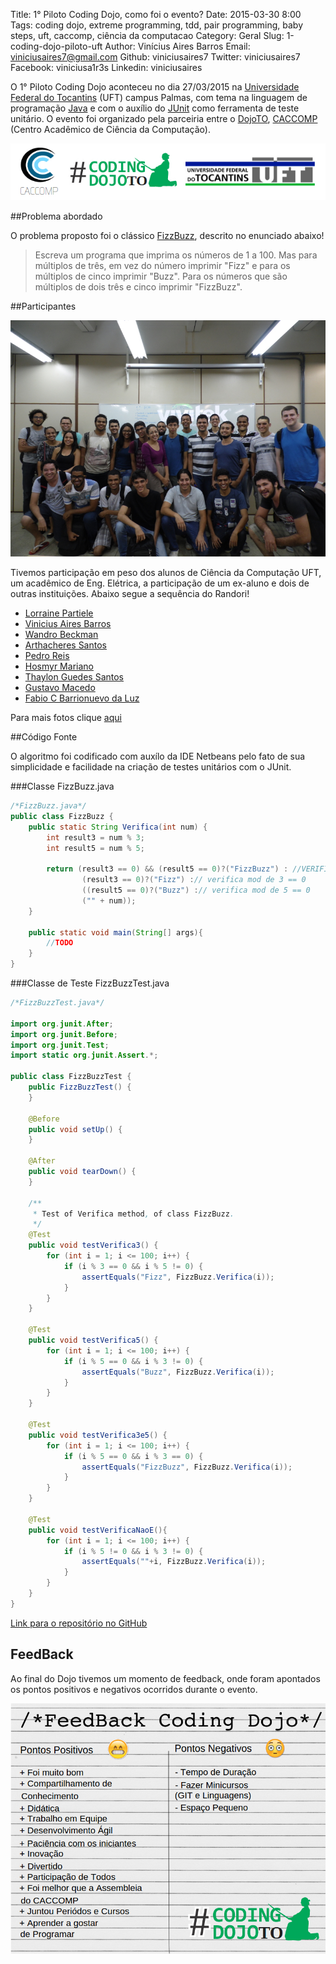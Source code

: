 Title: 1° Piloto Coding Dojo, como foi o evento?
Date: 2015-03-30 8:00
Tags: coding dojo, extreme programming, tdd, pair programming, baby steps, uft, caccomp, ciência da computacao
Category: Geral
Slug: 1-coding-dojo-piloto-uft
Author: Vinícius Aires Barros
Email:  viniciusaires7@gmail.com
Github: viniciusaires7
Twitter: viniciusaires7
Facebook: viniciusa1r3s
Linkedin: viniciusaires

O 1° Piloto Coding Dojo aconteceu no dia 27/03/2015 na <a target="_blank" href="http://www.uft.edu.br">Universidade Federal do Tocantins</a> (UFT) campus Palmas, com tema na linguagem de programação <a target="_blank" href="http://pt.wikipedia.org/wiki/Java_%28linguagem_de_programa%C3%A7%C3%A3o%29">Java</a> e com o auxílio do
<a target="_blank" href="http://junit.org/">JUnit</a> como ferramenta de teste unitário.
O evento foi organizado pela parceiria entre o <a target="_blank" href="http://dojoto.info">DojoTO</a>, <a target="_blank" href="https://www.facebook.com/caccompuft">CACCOMP</a> (Centro Acadêmico de Ciência da Computação).

<p align="center">
  <img src="images/viniciusaires7/27-03-organizacao-coding-dojo.jpg"/>
</p>

##Problema abordado

O problema proposto foi o clássico [FizzBuzz](http://c2.com/cgi/wiki?FizzBuzzTest), descrito no enunciado abaixo!

>Escreva um programa que imprima os números de 1 a 100. Mas para múltiplos de três, em vez do número imprimir "Fizz" e para os múltiplos de cinco imprimir "Buzz". Para os números que são múltiplos de dois três e cinco imprimir "FizzBuzz".

##Participantes

<p align="center">
  <img src="images/viniciusaires7/foto-1-piloto-coding-dojo.jpg"/>
</p>

Tivemos participação em peso dos alunos de Ciência da Computação UFT, um acadêmico de Eng. Elétrica, a participação de um ex-aluno e dois de outras instituições.
Abaixo segue a sequência do Randori!

* <a target="_blank" href="https://www.facebook.com/lorraine.patiele">Lorraine Partiele</a>
* <a target="_blank" href="https://www.facebook.com/viniciusa1r3s">Vinicius Aires Barros</a>
* <a target="_blank" href="https://www.facebook.com/wandrobeckman">Wandro Beckman</a>
* <a target="_blank" href="https://www.facebook.com/arthacheres.santos">Arthacheres Santos</a>
* <a target="_blank" href="https://www.facebook.com/pedroreis.uft">Pedro Reis</a>
* <a target="_blank" href="https://www.facebook.com/osmirmariano">Hosmyr Mariano</a>
* <a target="_blank" href="https://www.facebook.com/thaylon">Thaylon Guedes Santos</a>
* <a target="_blank" href="https://www.facebook.com/gustavo.macedo.33">Gustavo Macedo</a>
* <a target="_blank" href="https://www.facebook.com/fabiocbarrionuevo">Fabio C Barrionuevo da Luz</a>

Para mais fotos clique [aqui](http://goo.gl/uStBdj)

##Código Fonte

O algoritmo foi codificado com auxílo da IDE Netbeans pelo fato de sua simplicidade e facilidade na criação de testes unitários com o JUnit.

###Classe FizzBuzz.java

```java
/*FizzBuzz.java*/
public class FizzBuzz {
    public static String Verifica(int num) {
        int result3 = num % 3;
        int result5 = num % 5;

        return (result3 == 0) && (result5 == 0)?("FizzBuzz") : //VERIFICA MOD == 0
                (result3 == 0)?("Fizz") :// verifica mod de 3 == 0
                ((result5 == 0)?("Buzz") :// verifica mod de 5 == 0
                ("" + num));
    }

    public static void main(String[] args){
        //TODO
    }
}
```

###Classe de Teste FizzBuzzTest.java

```java
/*FizzBuzzTest.java*/

import org.junit.After;
import org.junit.Before;
import org.junit.Test;
import static org.junit.Assert.*;

public class FizzBuzzTest {
    public FizzBuzzTest() {
    }

    @Before
    public void setUp() {
    }

    @After
    public void tearDown() {
    }

    /**
     * Test of Verifica method, of class FizzBuzz.
     */
    @Test
    public void testVerifica3() {
        for (int i = 1; i <= 100; i++) {
            if (i % 3 == 0 && i % 5 != 0) {
                assertEquals("Fizz", FizzBuzz.Verifica(i));
            }
        }
    }

    @Test
    public void testVerifica5() {
        for (int i = 1; i <= 100; i++) {
            if (i % 5 == 0 && i % 3 != 0) {
                assertEquals("Buzz", FizzBuzz.Verifica(i));
            }
        }
    }

    @Test
    public void testVerifica3e5() {
        for (int i = 1; i <= 100; i++) {
            if (i % 5 == 0 && i % 3 == 0) {
                assertEquals("FizzBuzz", FizzBuzz.Verifica(i));
            }
        }
    }

    @Test
    public void testVerificaNaoE(){
        for (int i = 1; i <= 100; i++) {
            if (i % 5 != 0 && i % 3 != 0) {
                assertEquals(""+i, FizzBuzz.Verifica(i));
            }
        }
    }
}
```

<a href="https://github.com/dojoto/arquivos-dojos/tree/master/27_03_2015/FizzBuzz">Link para o repositório no GitHub</a>

FeedBack
------------

Ao final do Dojo tivemos um momento de feedback, onde foram apontados os pontos positivos e negativos ocorridos durante o evento.

<p align="center">
  <img src="images/viniciusaires7/25-03-coding-dojo-feedback.jpg"/>
</p>

